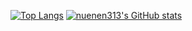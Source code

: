 [![Top Langs](https://github-readme-stats.vercel.app/api/top-langs/?username=nuenen313&hide=java&theme=apprentice)](https://github.com/anuraghazra/github-readme-stats)
[![nuenen313's GitHub stats](https://github-readme-stats.vercel.app/api?username=nuenen313&hide_rank=true&show_icons=true&theme=apprentice)](https://github.com/anuraghazra/github-readme-stats)
